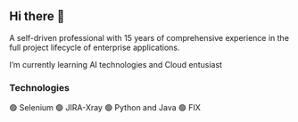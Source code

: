 ## Hi there 👋

A self-driven professional with 15 years of comprehensive experience in the full project lifecycle of enterprise applications. 

I’m currently learning AI technologies and Cloud entusiast

### Technologies
:green_circle: Selenium
:green_circle: JIRA-Xray
:green_circle: Python and Java
:green_circle: FIX

<!--
**ramsris/ramsris** is a ✨ _special_ ✨ repository because its `README.md` (this file) appears on your GitHub profile.

Here are some ideas to get you started:

- 🔭 I’m currently working on ...
- 🌱 I’m currently learning ...
- 👯 I’m looking to collaborate on ...
- 🤔 I’m looking for help with ...
- 💬 Ask me about ...
- 📫 How to reach me: ...
- 😄 Pronouns: ...
- ⚡ Fun fact: ...
-->

